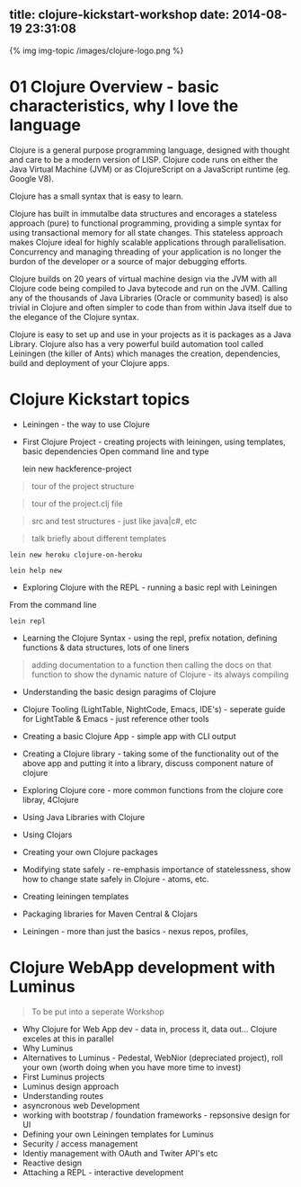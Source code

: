 title: clojure-kickstart-workshop
date: 2014-08-19 23:31:08
---

{% img img-topic /images/clojure-logo.png %}

# 01 Clojure Overview - basic characteristics, why I love the language 

Clojure is a general purpose programming language, designed with thought and care to be a modern version of LISP.  Clojure code runs on either the Java Virtual Machine (JVM) or as ClojureScript on a JavaScript runtime (eg. Google V8).

Clojure has a small syntax that is easy to learn.  

Clojure has built in immutalbe data structures and encorages a stateless approach (pure) to functional programming, providing a simple syntax for using transactional memory for all state changes.  This stateless approach makes Clojure ideal for highly scalable applications through parallelisation.  Concurrency and managing threading of your application is no longer the burdon of the developer or a source of major debugging efforts.

Clojure builds on 20 years of virtual machine design via the JVM with all Clojure code being compiled to Java bytecode and run on the JVM.  Calling any of the thousands of Java Libraries (Oracle or community based) is also trivial in Clojure and often simpler to code than from within Java itself due to the elegance of the Clojure syntax.

Clojure is easy to set up and use in your projects as it is packages as a Java Library.  Clojure also has a very powerful build automation tool called Leiningen (the killer of Ants) which manages the creation, dependencies, build and deployment of your Clojure apps.

# Clojure Kickstart topics

* Leiningen - the way to use Clojure
* First Clojure Project - creating projects with leiningen, using templates, basic dependencies
Open command line and type 

    lein new hackference-project

> tour of the project structure

> tour of the project.clj file

> src and test structures - just like java|c#, etc

> talk briefly about different templates

    lein new heroku clojure-on-heroku

    lein help new 

* Exploring Clojure with the REPL - running a basic repl with Leiningen 

From the command line 

    lein repl



* Learning the Clojure Syntax - using the repl, prefix notation, defining functions & data structures, lots of one liners 

> adding documentation to a function then calling the docs on that function to show the dynamic nature of Clojure - its always compiling 

* Understanding the basic design paragims of Clojure
* Clojure Tooling (LightTable, NightCode, Emacs, IDE's) - seperate guide for LightTable & Emacs - just reference other tools
* Creating a basic Clojure App - simple app with CLI output
* Creating a Clojure library - taking some of the functionality out of the above app and putting it into a library, discuss component nature of clojure
* Exploring Clojure core - more common functions from the clojure core libray, 4Clojure 
* Using Java Libraries with Clojure
* Using Clojars
* Creating your own Clojure packages
* Modifying state safely - re-emphasis importance of statelessness, show how to change state safely in Clojure - atoms, etc.


* Creating leiningen templates
* Packaging libraries for Maven Central & Clojars
* Leiningen - more than just the basics - nexus repos, profiles, 


# Clojure WebApp development with Luminus 

> To be put into a seperate Workshop

* Why Clojure for Web App dev - data in, process it, data out... Clojure exceles at this in parallel
* Why Luminus
* Alternatives to Luminus - Pedestal, WebNior (depreciated project), roll your own (worth doing when you have more time to invest)
* First Luminus projects
* Luminus design approach 
* Understanding routes 
* asyncronous web Development
* working with bootstrap / foundation frameworks - repsonsive design for UI
* Defining your own Leiningen templates for Luminus
* Security / access management
* Identiy management with OAuth and Twiter API's etc
* Reactive design
* Attaching a REPL - interactive development

